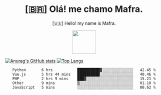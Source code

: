 
<!--Titulo-->           
<h1 align="center">
 [🇧🇷] Olá! me chamo Mafra.
</h1>
<p align="center">
 [🇺🇸] Hello! my name is Mafra.
</p>
<p align="center">
<img src="https://media3.giphy.com/media/hu9xj9UtxpoY3oytsh/giphy.gif?cid=ecf05e47xx6fyhk8nnij7i7v1wr8yoij8jabs4xuww5k8apm&rid=giphy.gif&ct=s" width="75" height="75"/>
</p>

<!--<pre>
    
</pre>-->

[![Anurag's GitHub stats](https://github-readme-stats.vercel.app/api?username=MafraLP&show_icons=true&theme=dracula)](https://github.com/anuraghazra/github-readme-stats)
[![Top Langs](https://github-readme-stats.vercel.app/api/top-langs/?username=anuraghazra&layout=compact&theme=dracula)](https://github.com/anuraghazra/github-readme-stats)

<div align="center">
<!--START_SECTION:waka-->

```text
Python       6 hrs           ██████████▓░░░░░░░░░░░░░░   42.45 %
Vue.js       5 hrs 44 mins   ██████████░░░░░░░░░░░░░░░   40.46 %
PHP          2 hrs 9 mins    ███▓░░░░░░░░░░░░░░░░░░░░░   15.21 %
Other        9 mins          ▒░░░░░░░░░░░░░░░░░░░░░░░░   01.10 %
JavaScript   5 mins          ░░░░░░░░░░░░░░░░░░░░░░░░░   00.62 %
```

<!--END_SECTION:waka-->



